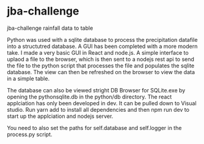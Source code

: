 # jba-challenge
jba-challenge rainfall data to table

Python was used with a sqlite database to process the precipitation datafile into a structutred database. A GUI has been completed with a more modern take. I made a very basic GUI in React and node.js. A simple interface to uplaod a file to the browser, which is then sent to a nodejs rest api to send the file to the python script that processes the file and populates the sqlite database. The view can then be refreshed on the browser to view the data in a simple table.

The database can also be viewed stright DB Browser for SQLite.exe by opening the pythonsqlite.db in the python/db directory.
The react applciation has only been developed in dev. It can be pulled down to Visual studio. Run yarn add to install all dependencies and then npm run dev to start up the applciation and nodejs server. 

You need to also set the paths for self.database and self.logger in the process.py script.
